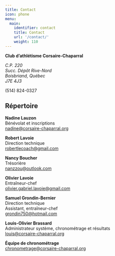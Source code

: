 ```yaml
---
title: Contact
icon: phone
menu:
  main:
    identifier: contact
    title: Contact
    url: '/contact/'
    weight: 110
---
```


**Club d’athlétisme Corsaire-Chaparral**  
<address>
C.P. 220<br />
Succ. Dépôt Rive-Nord<br />
Boisbriand, Québec<br />
J7E 4J3
</address>

<span class="icon icon-phone"></span> (514) 824-0327

## Répertoire

**Nadine Lauzon**  
Bénévolat et inscriptions  
<span class="icon icon-mail"></span>
[nadine@corsaire-chaparral.org](mailto:nadine@corsaire-chaparral.org)

**Robert Lavoie**  
Direction technique  
<span class="icon icon-mail"></span>
[robertlecoach@gmail.com](mailto:robertlecoach@gmail.com)

**Nancy Boucher**  
Trésorière  
<span class="icon icon-mail"></span>
[nanzzou@outlook.com](mailto:nanzzou@outlook.com)

**Olivier Lavoie**  
Entraîneur-chef  
<span class="icon icon-mail"></span>
[olivier.gabriel.lavoie@gmail.com](mailto:olivier.gabriel.lavoie@gmail.com)

**Samuel Grondin-Bernier**  
Direction technique  
Assistant, entraîneur-chef  
<span class="icon icon-mail"></span>
[grondin750@hotmail.com](mailto:grondin750@hotmail.com)

**Louis-Olivier Brassard**  
Administrateur système, chronométrage et résultats  
<span class="icon icon-mail"></span>
[louis@corsaire-chaparral.org](mailto:louis@corsaire-chaparral.org)

**Équipe de chronométrage**  
<span class="icon icon-mail"></span>
[chronometrage@corsaire-chaparral.org](mailto:chronometrage@corsaire-chaparral.org)

